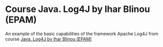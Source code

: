 # Course Java. Log4J by Ihar Blinou (EPAM)

An example of the basic capabilities of the framework Apache Log4J from course [Java. Log4J by Ihar Blinou (EPAM)](https://learn.epam.com/detailsPage?id=5cc583a5-b710-4d3c-8d61-9e5257e3264e)

